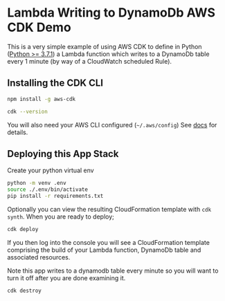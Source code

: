 
# Lambda Writing to DynamoDb AWS CDK Demo

This is a very simple example of using AWS CDK to define in Python 
([Python >= 3.7.1](https://docs.aws.amazon.com/cdk/latest/guide/getting_started.html)) a Lambda function which writes 
to a DynamoDb table every 1 minute (by way of a CloudWatch scheduled Rule).

## Installing the CDK CLI

```bash
npm install -g aws-cdk

cdk --version
```
You will also need your AWS CLI configured (`~/.aws/config`) 
See [docs](https://docs.aws.amazon.com/cdk/latest/guide/getting_started.html) for details.

## Deploying this App Stack

Create your python virtual env
```bash
python -m venv .env
source ./.env/bin/activate
pip install -r requirements.txt

```
Optionally you can view the resulting CloudFormation template with `cdk synth`.
When you are ready to deploy;
```bash
cdk deploy
``` 

If you then log into the console you will see a CloudFormation template comprising the build of your Lambda function, DynamoDb table
and associated resources.

Note this app writes to a dynamodb table every minute so you will want to turn it off after you are done examining it.

```bash
cdk destroy
```
